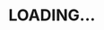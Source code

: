 

<html lang="en">

<head>
<title>Interactive ICARUS</title>
<meta charset="utf-8" name="viewport" content="width-device-width initial-scale-1"/>


<!-- JavaScript required libraries -->
<script src="https://d3js.org/d3.v3.min.js"></script>
<script src="https://d3js.org/topojson.v0.min.js"></script>

<!-- Bootstrap & jQuery -->
<script src="https://code.jquery.com/jquery-3.3.1.slim.min.js" integrity="sha384-q8i/X+965DzO0rT7abK41JStQIAqVgRVzpbzo5smXKp4YfRvH+8abtTE1Pi6jizo" crossorigin="anonymous"></script>
<script src="https://cdnjs.cloudflare.com/ajax/libs/popper.js/1.14.7/umd/popper.min.js" integrity="sha384-UO2eT0CpHqdSJQ6hJty5KVphtPhzWj9WO1clHTMGa3JDZwrnQq4sF86dIHNDz0W1" crossorigin="anonymous"></script>
<link rel="stylesheet" href="https://stackpath.bootstrapcdn.com/bootstrap/4.3.1/css/bootstrap.min.css" integrity="sha384-ggOyR0iXCbMQv3Xipma34MD+dH/1fQ784/j6cY/iJTQUOhcWr7x9JvoRxT2MZw1T" crossorigin="anonymous">
<script src="https://stackpath.bootstrapcdn.com/bootstrap/4.3.1/js/bootstrap.min.js" integrity="sha384-JjSmVgyd0p3pXB1rRibZUAYoIIy6OrQ6VrjIEaFf/nJGzIxFDsf4x0xIM+B07jRM" crossorigin="anonymous"></script>

<!-- Loading Screen Script -->
<script type="text/javascript">

$(document).ready(function(){
var counter = 0;
var a = setInterval(function(){

//document.getElementById("count").textContent = a;

counter++;

if(counter == 101){
clearInterval(a);
$(".loadingFrame").css("display", "none");
$(".page").css("display", "block");
}

}, 5);
});

</script>

<!-- Own stylesheet -->
<link rel="stylesheet" href="styles.css"/>

<!-- Fonts -->
<link href="https://fonts.googleapis.com/css?family=Open+Sans" rel="stylesheet">
</head>
<body>

<div class="loadingFrame col-lg-12 col-sm-12">
<div class="loading col-lg-12 col-sm-12">
<h1 class="blinker col-lg-12 col-sm-12">LOADING...</h1>
</div>
</div>

<div class="page" style="display: none">
<div id="section1" class="card">
<div class="row">
<div id="sitename" class="col-sm-12 col-md-12 col-lg-9">
<h1>ICARUS</h1>
<h3 style="color:turquoise">(Image Classification Algorithm for Road Utility Status)</h3>
</div>
</div>
<div class="row">
<div class="map-container col-sm-12 col-md-12 col-lg-9">
<div id="map" class="col-sm-12 col-md-12 col-lg-12">
</div>
</div>
<div id="sidebar" class="col-sm-12 col-md-12 col-lg-3">
<h2>DESCRIPTION</h2>

<p class="description"> This Map shows results aquired using <a href="https://github.com/taetscher/ICARUS" target="_blank">ICARUS</a>. It is currently a work in progress, hence why the zooming and panning action is still laggy as it can be. Also, please keep in mind that on this map, all of the predictions are shown - while you really can't take any prediction below a confidence of 0.85 too seriously.<br/><br/>

ICARUS is an image classification algorithm which detects asphalt roads in images. Please read a more detailed description over at <a href="https://taetscher.github.io/ICARUS/" target="_blank">ICARUS' standalone website</a>. <br/><br/>

Also, feel free to read my Master's Thesis (once it's finished and online I will link it here).<br/><br/>

For more about sources of the data used here, or contact information about myself, scroll down.

</p>


</div>
</div>
</div>

<div id="section3" class="container-fluid">
<div class="row">
<div class="col-sm-12 col-md-12 col-lg-6">
<h3>ABOUT THE DATA</h3>

<p> The data used to generate this map comes from:<br/><br/>


Outputs of <a href="https://github.com/taetscher/ICARUS" target="_blank">ICARUS</a> (prediction confidence) <br/><br/>

<a href="https://twitter.com/home?lang=de" target="_blank">Twitter</a> (all of the images that are loaded)<br/><br/>

<a href="https://ec.europa.eu/eurostat/de/web/gisco/geodata/reference-data/administrative-units-statistical-units/countries#countries16" target="_blank">EUROSTAT</a> (map base layer)<br/><br/> 

</p>



</div>

<div class="col-sm-12 col-md-12 col-lg-1"></div>

<div class="col-sm-12 col-md-12 col-lg-5">
<h3>ABOUT THE AUTHOR</h3>
<div class="row col-sm-12 col-md-12 col-lg-12">
<div class="row col-sm-6 col-md-6 col-lg-12 author">

<div class="col-sm-12 col-md-12 col-lg-4">
<div class="image-container">
    <img src="dr-eint.png" width=130 height=130 alt="Nothing to see here!"/>
</div>   
</div>
<div class="col-sm-12 col-md-12 col-lg-8">
<h6 class="name">BENJAMIN SCHUEPBACH</h6>
<p>Benjamin is doing a Master's degree in Geography at the University of Bern, Switzerland. His other interests mainly consist of handball and quality banter. He has been to India once.</p>
<p>Coding Languages: mainly Python. <br><a href="mailto:benjamin.schuepbach@students.unibe.ch">Contact me here!</a><br><a href="https://github.com/taetscher" target="_blank">Follow me on GitHub!</a></p>
</div>
</div>
</div>
</div>
</div>
</div>
<div class="impressum col-sm-12 col-md-12 col-lg-12">
<p><strong>Impressum</strong> <br>
This work is licenced under <a href="https://www.gnu.org/licenses/gpl-3.0.de.html" target="_blank">GNU GENERAL PUBLIC LICENSE
Version 3, 29 June 2007</a>.<br>Last Revision: 21.11.2019, 16:41</p>
</div>

</div>

<!-- Script for Visualization-App -->
<script src="visualization.js"></script>

</body>
</html>